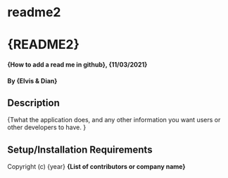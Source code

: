 # readme2
# {README2}
#### {How to add a read me in github}, {11/03/2021}
#### By **{Elvis & Dian}**
## Description
{Twhat the application does, and any other information you want users or other developers to have. }
## Setup/Installation Requirements

Copyright (c) {year} **{List of contributors or company name}**
